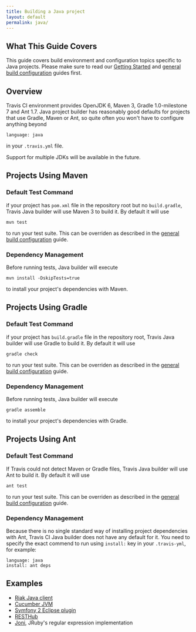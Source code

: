 ```yaml
---
title: Building a Java project
layout: default
permalink: java/
---
```


## What This Guide Covers

This guide covers build environment and configuration topics specific to Java projects. Please make sure to read our [Getting Started](/docs/user/getting-started/) and [general build configuration](/docs/user/build-configuration/) guides first.


## Overview

Travis CI environment provides OpenJDK 6, Maven 3, Gradle 1.0-milestone 7 and Ant 1.7. Java project builder has reasonably good defaults for
projects that use Gradle, Maven or Ant, so quite often you won't have to configure anything beyond

    language: java

in your `.travis.yml` file.

Support for multiple JDKs will be available in the future.



## Projects Using Maven

### Default Test Command

if your project has `pom.xml` file in the repository root but no `build.gradle`, Travis Java builder will use Maven 3 to build it.
By default it will use

    mvn test

to run your test suite. This can be overriden as described in the [general build configuration](/docs/user/build-configuration/) guide.


### Dependency Management

Before running tests, Java builder will execute

    mvn install -DskipTests=true

to install your project's dependencies with Maven.



## Projects Using Gradle

### Default Test Command

if your project has `build.gradle` file in the repository root, Travis Java builder will use Gradle to build it.
By default it will use

    gradle check

to run your test suite. This can be overriden as described in the [general build configuration](/docs/user/build-configuration/) guide.


### Dependency Management

Before running tests, Java builder will execute

    gradle assemble

to install your project's dependencies with Gradle.



## Projects Using Ant

### Default Test Command

If Travis could not detect Maven or Gradle files, Travis Java builder will use Ant to build it.
By default it will use

    ant test

to run your test suite. This can be overriden as described in the [general build configuration](/docs/user/build-configuration/) guide.


### Dependency Management

Because there is no single standard way of installing project dependencies with Ant, Travis CI Java builder does not have any default
for it. You need to specify the exact commend to run using `install:` key in your `.travis-yml`, for example:

    language: java
    install: ant deps



## Examples

 * [Riak Java client](https://github.com/basho/riak-java-client/blob/master/.travis.yml)
 * [Cucumber JVM](https://github.com/cucumber/cucumber-jvm/blob/master/.travis.yml)
 * [Symfony 2 Eclipse plugin](https://github.com/pulse00/Symfony-2-Eclipse-Plugin/blob/master/.travis.yml)
 * [RESTHub](https://github.com/pullrequest/resthub/blob/master/.travis.yml)
 * [Joni](https://github.com/jruby/joni/blob/master/.travis.yml), JRuby's regular expression implementation
